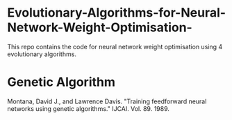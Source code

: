 # Evolutionary-Algorithms-for-Neural-Network-Weight-Optimisation-
This repo contains the code for neural network weight optimisation using 4 evolutionary algorithms.

# Genetic Algorithm
Montana, David J., and Lawrence Davis. "Training feedforward neural networks using genetic algorithms." IJCAI. Vol. 89. 1989.
